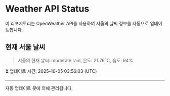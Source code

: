 
# Weather API Status

이 리포지토리는 OpenWeather API를 사용하여 서울의 날씨 정보를 자동으로 업데이트합니다.

## 현재 서울 날씨
> 서울의 현재 날씨: moderate rain, 온도: 21.76°C, 습도: 94%

⏳ 업데이트 시간: 2025-10-05 03:56:03 (UTC)

---
자동 업데이트 봇에 의해 관리됩니다.
